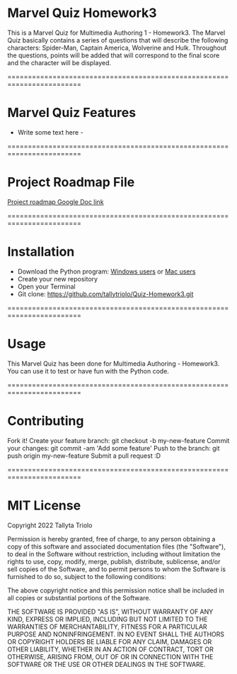 # Marvel Quiz Homework3
This is a Marvel Quiz for Multimedia Authoring 1 - Homework3.
The Marvel Quiz basically contains a series of questions that will describe the following characters: Spider-Man, Captain America, Wolverine and Hulk. Throughout the questions, points will be added that will correspond to the final score and the character will be displayed.

========================================================================

# Marvel Quiz Features
- Write some text here -

========================================================================

# Project Roadmap File
[Project roadmap Google Doc link](https://docs.google.com/document/d/1wNE_eaCnHRGatH-ekUmYCpD5E7KNf2Sc-cZ_TTDp-OU/edit?usp=sharing)

========================================================================

# Installation
- Download the Python program:
[Windows users](https://docs.microsoft.com/en-us/windows/python/beginners)
or [Mac users](https://www.python.org/downloads/)
- Create your new repository
- Open your Terminal
- Git clone: https://github.com/tallytriolo/Quiz-Homework3.git

========================================================================

# Usage
This Marvel Quiz has been done for Multimedia Authoring - Homework3. You can use it to test or have fun with the Python code.

========================================================================

# Contributing
Fork it!
Create your feature branch: git checkout -b my-new-feature
Commit your changes: git commit -am 'Add some feature'
Push to the branch: git push origin my-new-feature
Submit a pull request :D

========================================================================

# MIT License
Copyright 2022 Tallyta Triolo

Permission is hereby granted, free of charge, to any person obtaining a copy of this software and associated documentation files (the "Software"), to deal in the Software without restriction, including without limitation the rights to use, copy, modify, merge, publish, distribute, sublicense, and/or sell copies of the Software, and to permit persons to whom the Software is furnished to do so, subject to the following conditions:

The above copyright notice and this permission notice shall be included in all copies or substantial portions of the Software.

THE SOFTWARE IS PROVIDED "AS IS", WITHOUT WARRANTY OF ANY KIND, EXPRESS OR IMPLIED, INCLUDING BUT NOT LIMITED TO THE WARRANTIES OF MERCHANTABILITY, FITNESS FOR A PARTICULAR PURPOSE AND NONINFRINGEMENT. IN NO EVENT SHALL THE AUTHORS OR COPYRIGHT HOLDERS BE LIABLE FOR ANY CLAIM, DAMAGES OR OTHER LIABILITY, WHETHER IN AN ACTION OF CONTRACT, TORT OR OTHERWISE, ARISING FROM, OUT OF OR IN CONNECTION WITH THE SOFTWARE OR THE USE OR OTHER DEALINGS IN THE SOFTWARE.